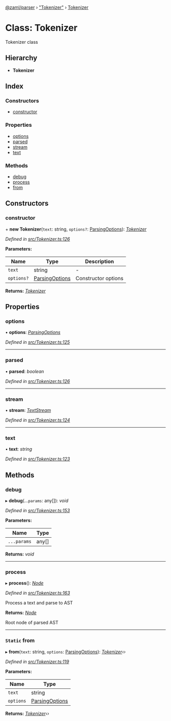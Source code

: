 [@zaml/parser](../README.md) › ["Tokenizer"](../modules/_tokenizer_.md) › [Tokenizer](_tokenizer_.tokenizer.md)

# Class: Tokenizer

Tokenizer class

## Hierarchy

* **Tokenizer**

## Index

### Constructors

* [constructor](_tokenizer_.tokenizer.md#constructor)

### Properties

* [options](_tokenizer_.tokenizer.md#options)
* [parsed](_tokenizer_.tokenizer.md#parsed)
* [stream](_tokenizer_.tokenizer.md#stream)
* [text](_tokenizer_.tokenizer.md#text)

### Methods

* [debug](_tokenizer_.tokenizer.md#debug)
* [process](_tokenizer_.tokenizer.md#process)
* [from](_tokenizer_.tokenizer.md#static-from)

## Constructors

###  constructor

\+ **new Tokenizer**(`text`: string, `options?`: [ParsingOptions](../interfaces/_tokenizer_.parsingoptions.md)): *[Tokenizer](_tokenizer_.tokenizer.md)*

*Defined in [src/Tokenizer.ts:126](https://github.com/nexushubs/zaml-lang/blob/226a4c7/packages/zaml-parser/src/Tokenizer.ts#L126)*

**Parameters:**

Name | Type | Description |
------ | ------ | ------ |
`text` | string | - |
`options?` | [ParsingOptions](../interfaces/_tokenizer_.parsingoptions.md) | Constructor options  |

**Returns:** *[Tokenizer](_tokenizer_.tokenizer.md)*

## Properties

###  options

• **options**: *[ParsingOptions](../interfaces/_tokenizer_.parsingoptions.md)*

*Defined in [src/Tokenizer.ts:125](https://github.com/nexushubs/zaml-lang/blob/226a4c7/packages/zaml-parser/src/Tokenizer.ts#L125)*

___

###  parsed

• **parsed**: *boolean*

*Defined in [src/Tokenizer.ts:126](https://github.com/nexushubs/zaml-lang/blob/226a4c7/packages/zaml-parser/src/Tokenizer.ts#L126)*

___

###  stream

• **stream**: *[TextStream](_textstream_.textstream.md)*

*Defined in [src/Tokenizer.ts:124](https://github.com/nexushubs/zaml-lang/blob/226a4c7/packages/zaml-parser/src/Tokenizer.ts#L124)*

___

###  text

• **text**: *string*

*Defined in [src/Tokenizer.ts:123](https://github.com/nexushubs/zaml-lang/blob/226a4c7/packages/zaml-parser/src/Tokenizer.ts#L123)*

## Methods

###  debug

▸ **debug**(...`params`: any[]): *void*

*Defined in [src/Tokenizer.ts:153](https://github.com/nexushubs/zaml-lang/blob/226a4c7/packages/zaml-parser/src/Tokenizer.ts#L153)*

**Parameters:**

Name | Type |
------ | ------ |
`...params` | any[] |

**Returns:** *void*

___

###  process

▸ **process**(): *[Node](_node_.node.md)*

*Defined in [src/Tokenizer.ts:163](https://github.com/nexushubs/zaml-lang/blob/226a4c7/packages/zaml-parser/src/Tokenizer.ts#L163)*

Process a text and parse to AST

**Returns:** *[Node](_node_.node.md)*

Root node of parsed AST

___

### `Static` from

▸ **from**(`text`: string, `options`: [ParsingOptions](../interfaces/_tokenizer_.parsingoptions.md)): *[Tokenizer](_tokenizer_.tokenizer.md)‹›*

*Defined in [src/Tokenizer.ts:119](https://github.com/nexushubs/zaml-lang/blob/226a4c7/packages/zaml-parser/src/Tokenizer.ts#L119)*

**Parameters:**

Name | Type |
------ | ------ |
`text` | string |
`options` | [ParsingOptions](../interfaces/_tokenizer_.parsingoptions.md) |

**Returns:** *[Tokenizer](_tokenizer_.tokenizer.md)‹›*
